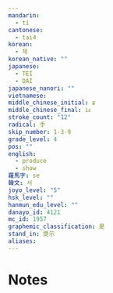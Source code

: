 ```yaml
---
mandarin:
  - tí
cantonese:
  - tai4
korean:
  - 제
korean_native: ""
japanese:
  - TEI
  - DAI
japanese_nanori: ""
vietnamese:
middle_chinese_initial: ʑ
middle_chinese_final: iᴇ
stroke_count: "12"
radical: 手
skip_number: 1-3-9
grade_level: 4
pos: ""
english:
  - produce
  - show
羅馬字: se
韓文: 서
joyo_level: "5"
hsk_level: ""
hanmun_edu_level: ""
danayo_id: 4121
mc_id: 1957
graphemic_classification: 是
stand_in: 提示
aliases:
---
```


# Notes
